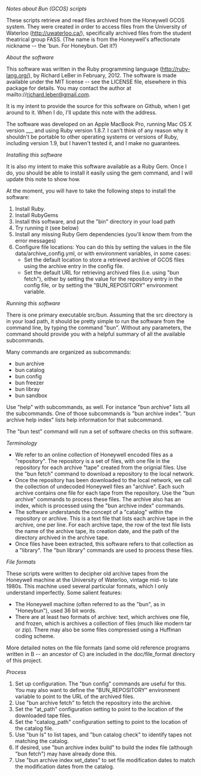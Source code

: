 _Notes about Bun (GCOS) scripts_

These scripts retrieve and read files archived from the Honeywell GCOS system. They were created in order
to access files from the University of Waterloo (http://uwaterloo.ca/), specifically archived files from the
student theatrical group FASS. (The name is from the Honeywell's affectionate nickname -- the 'bun. For
Honeybun. Get it?)

_About the software_

This software was written in the Ruby programming language (http://ruby-lang.org/), by Richard LeBer in 
February, 2012. The software is made available under the MIT license -- see the LICENSE file, elsewhere
in this package for details. You may contact the author at mailto://richard.leber@gmail.com.

It is my intent to provide the source for this software on Github, when I get around to it. When I do,
I'll update this note with the address.

The software was developed on an Apple MacBook Pro, running Mac OS X version ___ and using Ruby version
1.8.7. I can't think of any reason why it shouldn't be portable to other operating systems or versions
of Ruby, including version 1.9, but I haven't tested it, and I make no guarantees.

_Installing this software_

It is also my intent to make this software available as a Ruby Gem. Once I do, you should be able to install
it easily using the gem command, and I will update this note to show how.

At the moment, you will have to take the following steps to install the software:

1. Install Ruby.
2. Install RubyGems
3. Install this software, and put the "bin" directory in your load path
4. Try running it (see below)
5. Install any missing Ruby Gem dependencies (you'll know them from the error messages)
6. Configure file locations: You can do this by setting the values in the file data/archive_config.yml, or with
   environment variables, in some cases:
   - Set the default location to store a retrieved archive of GCOS files using the archive entry in the config file.
   - Set the default URL for retrieving archived files (i.e. using "bun fetch"), either by setting the value
     for the repository entry in the config file, or by setting the "BUN_REPOSITORY" environment variable.

_Running this software_

There is one primary executable src/bun. Assuming that the src directory is in your load path, it should
be pretty simple to run the software from the command line, by typing the command "bun". Without any
parameters, the command should provide you with a helpful summary of all the available subcommands.

Many commands are organized as subcommands:
- bun archive
- bun catalog
- bun config
- bun freezer
- bun libray
- bun sandbox

Use "help" with subcommands, as well. For instance "bun archive" lists all the subcommands. One of those 
subcommands is "bun archive index". "bun archive help index" lists help information for that subcommand.

The "bun test" command will run a set of software checks on this software.

_Terminology_
- We refer to an online collection of Honeywell encoded files as a "repository". The repository is a set of 
  files, with one file in the repository for each archive "tape" created from the orignial files. Use the 
  "bun fetch" command to download a repository to the local network.
- Once the repository has been downloaded to the local network, we call the collection of undecoded Honeywell
  files an "archive". Each such archive contains one file for each tape from the repository. Use the 
  "bun archive" commands to process these files. The archive also has an index, which is processed using the
  "bun archive index" commands.
- The software understands the concept of a "catalog" within the repository or archive. This is a text file
  that lists each archive tape in the archive, one per line. For each archive tape, the row of the text file
  lists the name of the archive tape, its creation date, and the path of the directory archived in the
  archive tape.
- Once files have been extracted, this software refers to that collection as a "library". The "bun library"
  commands are used to process these files.

_File formats_

These scripts were written to decipher old archive tapes from the Honeywell machine at the University of
Waterloo, vintage mid- to late 1980s. This machine used several particular formats, which I only understand
imperfectly. Some salient features:
- The Honeywell machine (often referred to as the "bun", as in "Honeybun"), used 36 bit words.
- There are at least two formats of archive: text, which archives one file, and frozen, which is archives 
  a collection of files (much like modern tar or zip). There may also be some files compressed using a
  Huffman coding scheme.

More detailed notes on the file formats (and some old reference programs written in B -- an ancestor of C)
are included in the doc/file_format directory of this project.

_Process_
1. Set up configuration. The "bun config" commands are useful for this. You may also want to define the 
   "BUN_REPOSITORY" environment variable to point to the URL of the archived files.
2. Use "bun archive fetch" to fetch the repository into the archive.
3. Set the "at_path" configuration setting to point to the location of the downloaded tape files.
4. Set the "catalog_path" configuration setting to point to the location of the catalog file.
5. Use "bun ls" to list tapes, and "bun catalog check" to identify tapes not matching the catalog.
6. If desired, use "bun archive index build" to build the index file (although "bun fetch") may have 
   already done this.
7. Use "bun archive index set_dates" to set file modification dates to match the modification dates from
   the catalog.
